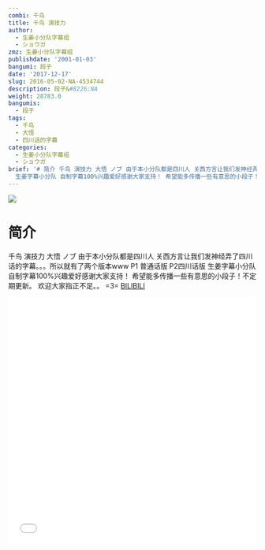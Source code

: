 ```yaml
---
combi: 千鸟
title: 千鸟 演技力
author:
  - 生姜小分队字幕组
  - ショウガ
zmz: 生姜小分队字幕组
publishdate: '2001-01-03'
bangumi: 段子
date: '2017-12-17'
slug: 2016-05-02-NA-4534744
description: 段子&#8226;NA
weight: 28783.0
bangumis:
  - 段子
tags:
  - 千鸟
  - 大悟
  - 四川话的字幕
categories:
  - 生姜小分队字幕组
  - ショウガ
brief: '# 简介 千鸟 演技力 大悟 ノブ 由于本小分队都是四川人 关西方言让我们发神经弄了四川话的字幕。。。所以就有了两个版本www P1 普通话版 P2四川话版
  生姜字幕小分队 自制字幕100%兴趣爱好感谢大家支持！ 希望能多传播一些有意思的小段子！不定期更新。 欢迎大家指正不足。。 =3='
---
```

![](https://i.imgur.com/KEKgpJb.png)
# 简介  
千鸟 演技力
大悟 ノブ
由于本小分队都是四川人
关西方言让我们发神经弄了四川话的字幕。。。所以就有了两个版本www
P1 普通话版 P2四川话版
生姜字幕小分队  自制字幕100%兴趣爱好感谢大家支持！
希望能多传播一些有意思的小段子！不定期更新。
欢迎大家指正不足。。 =3=
  [BILIBILI](https://www.bilibili.com/video/av4534744/)

<div class="vcontainer">  <iframe class="video" src="//www.bilibili.com/blackboard/player.html?aid=4534744" width="100%" height="500" frameborder="0" allowfullscreen="allowfullscreen"></iframe></div>
